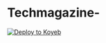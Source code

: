 # Techmagazine-
[![Deploy to Koyeb](https://www.koyeb.com/static/images/deploy/button.svg)](https://app.koyeb.com/deploy?type=git&repository=github.com/Kani-45/Techmagazine-/tree/main&branch=name&name=Techmagazinebot)
